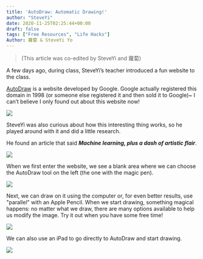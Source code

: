 ```yaml
---
title: 'AutoDraw: Automatic Drawing!'
author: "SteveYi"
date: 2020-11-25T02:25:44+00:00
draft: false
tags: ["Free Resources", "Life Hacks"]
Author: 蘿蔔 & SteveYi Yo
---
```


> (This article was co-edited by SteveYi and 蘿蔔)

A few days ago, during class, SteveYi’s teacher introduced a fun website to the class.

[AutoDraw](https://autodraw.com/) is a website developed by Google. 
Google actually registered this domain in 1998 (or someone else registered it and then sold it to Google)~ 
I can’t believe I only found out about this website now!

![](https://static-a1.steveyi.net/media/blog/2020111806485939.png)

SteveYi was also curious about how this interesting thing works, so he played around with it and did a little research.

He found an article that said **_Machine learning, plus a dash of artistic flair_**.

![](https://static-a1.steveyi.net/media/blog/2020111901401467.png)

When we first enter the website, we see a blank area where we can choose the AutoDraw tool on the left (the one with the magic pen).

![](https://static-a1.steveyi.net/media/blog/2020111918004754.png)

Next, we can draw on it using the computer or, for even better results, use "parallel" with an Apple Pencil. When we start drawing, something magical happens: no matter what we draw, there are many options available to help us modify the image. Try it out when you have some free time!

![](https://static-a1.steveyi.net/media/blog/RPReplay-Final1606267033.gif)

We can also use an iPad to go directly to AutoDraw and start drawing.

![](https://static-a1.steveyi.net/media/blog/2020112501382837.gif)
